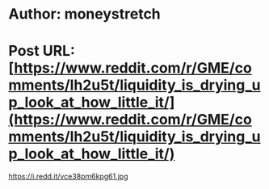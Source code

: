 # Author: moneystretch
# Post URL: [https://www.reddit.com/r/GME/comments/lh2u5t/liquidity_is_drying_up_look_at_how_little_it/](https://www.reddit.com/r/GME/comments/lh2u5t/liquidity_is_drying_up_look_at_how_little_it/)


https://i.redd.it/vce38pm6kpg61.jpg